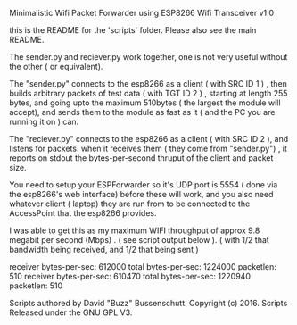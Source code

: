 Minimalistic Wifi Packet Forwarder using ESP8266 Wifi Transceiver v1.0

this is the README for the 'scripts' folder.  Please also see the main README.

The sender.py and reciever.py work together, one is not very useful without the other ( or equivalent).

The "sender.py" connects to the esp8266 as a client ( with SRC ID 1 ) , then builds arbitrary packets of test data ( with TGT ID 2 ) , starting at length 255 bytes, and going upto the maximum 510bytes ( the largest the module will accept), and sends them to the module as fast as it ( and the PC you are running it on ) can.

The "reciever.py" connects to the esp8266 as a client ( with SRC ID 2 ), and listens for packets. when it receives them ( they come from "sender.py") , it reports on stdout the bytes-per-second thruput of the client and packet size.

You need to setup your ESPForwarder so it's UDP port is 5554 ( done via the esp8266's web interface) before these will work, and you also need whatever client ( laptop) they are run from to be connected to the AccessPoint that the esp8266 provides.

I was able to get this as my maximum WIFI throughput of approx 9.8 megabit per second (Mbps) . ( see script output below ). ( with 1/2 that bandwidth being received, and 1/2 that being sent )

receiver bytes-per-sec: 612000 total bytes-per-sec: 1224000 packetlen: 510
receiver bytes-per-sec: 610470 total bytes-per-sec: 1220940 packetlen: 510

Scripts authored by David "Buzz" Bussenschutt.  Copyright (c) 2016.  Scripts Released under the GNU GPL V3. 